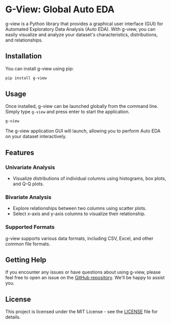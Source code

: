 # G-View: Global Auto EDA

g-view is a Python library that provides a graphical user interface (GUI) for Automated Exploratory Data Analysis (Auto EDA). With g-view, you can easily visualize and analyze your dataset's characteristics, distributions, and relationships.

## Installation

You can install g-view using pip:

```bash
pip install g-view
```

## Usage

Once installed, g-view can be launched globally from the command line. Simply type `g-view` and press enter to start the application.

```bash
g-view
```

The g-view application GUI will launch, allowing you to perform Auto EDA on your dataset interactively.

## Features

### Univariate Analysis

- Visualize distributions of individual columns using histograms, box plots, and Q-Q plots.

### Bivariate Analysis

- Explore relationships between two columns using scatter plots.
- Select x-axis and y-axis columns to visualize their relationship.

### Supported Formats

g-view supports various data formats, including CSV, Excel, and other common file formats.

## Getting Help

If you encounter any issues or have questions about using g-view, please feel free to open an issue on the [GitHub repository](https://github.com/gaurang157/g-view/). We'll be happy to assist you.

## License

This project is licensed under the MIT License - see the [LICENSE](https://opensource.org/license/mit) file for details.
